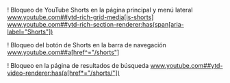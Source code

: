 ! Bloqueo de YouTube Shorts en la página principal y menú lateral
www.youtube.com##ytd-rich-grid-media[is-shorts]
www.youtube.com##ytd-rich-section-renderer:has(span[aria-label="Shorts"])

! Bloqueo del botón de Shorts en la barra de navegación
www.youtube.com##a[href^="/shorts"]

! Bloqueo en la página de resultados de búsqueda
www.youtube.com##ytd-video-renderer:has(a[href*="/shorts/"])
